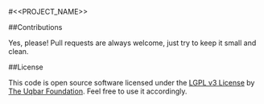 #﻿<<PROJECT_NAME>>

##Contributions

Yes, please! Pull requests are always welcome, just try to keep it small and clean.


##License

This code is open source software licensed under the [LGPL v3 License](https://www.gnu.org/licenses/lgpl.html) by [The Uqbar Foundation](http://www.uqbar-project.org/). Feel free to use it accordingly.